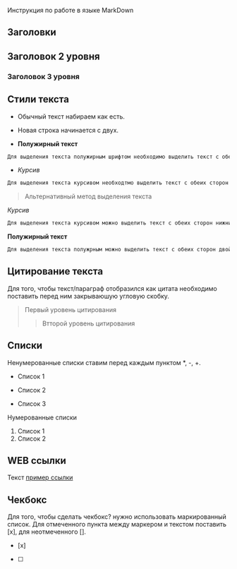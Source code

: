 Инструкция по работе в языке MarkDown
## Заголовки

## Заголовок 2 уровня
### Заголовок 3 уровня

## Стили текста

* Обычный текст набираем как есть.

* Новая строка начинается с двух.

* **Полужирный текст** 
```sh
Для выделения текста полужирным шрифтом необходимо выделить текст с обеих сторон двумя звездочками без пробелов **текст**.
```

* *Курсив*
```sh
Для выделения текста курсивом необходтмо выделить текст с обеих сторон одной звездочкой без пробелов *текст*.
```
> Альтернативный метод выделения текста

_Курсив_
```sh
Для выделения текста курсивом можно выделить текст с обеих сторон нижним подчеркиванием без пробела _текст_.
```
__Полужирный текст__
```sh
Для выделения текста полужрным можно выделить текст с обеих сторон двойным нижним подчеркиванием без пробела __текст__.
```

## Цитирование текста

Для того, чтобы текст/параграф отобразился как цитата необходимо поставить перед ним закрываюшую угловую скобку.

> Первый уровень цитирования
>> Втторой уровень цитирования

## Списки

Ненумерованные списки ставим перед каждым пунктом *, -, +.
* Список 1
- Список 2
+ Список 3

Нумерованные списки
1. Список 1
2. Список 2

## WEB ссылки
Текст [пример ссылки]("http.example.com "Вспылвающая подсказка")

## Чекбокс
Для того, чтобы сделать чекбокс? нужно использовать маркированный список.
Для отмеченного пункта между маркером и текстом поставить [x], для неотмеченного [].
- [x]
* [ ]
